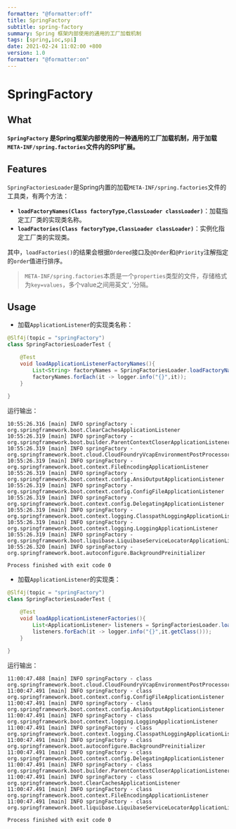 ```yaml
---
formatter: "@formatter:off"
title: SpringFactory
subtitle: spring-factory 
summary: Spring 框架内部使用的通用的工厂加载机制
tags: [spring,ioc,spi] 
date: 2021-02-24 11:02:00 +800 
version: 1.0
formatter: "@formatter:on"
---
```


# SpringFactory

## What

**`SpringFactory` 是Spring框架内部使用的一种通用的工厂加载机制，用于加载`META-INF/spring.factories`文件内的SPI扩展。**

## Features

`SpringFactoriesLoader`是Spring内置的加载`META-INF/spring.factories`文件的工具类，有两个方法：

* **`loadFactoryNames(Class factoryType,ClassLoader classLoader)`**：加载指定工厂类的实现类名称。
* **`loadFactories(Class factoryType,ClassLoader classLoader)`**：实例化指定工厂类的实现类。

其中，`loadFactories()`的结果会根据`Ordered`接口及`@Order`和`@Priority`注解指定的`order`值进行排序。

> `META-INF/spring.factories`本质是一个`properties`类型的文件，存储格式为`key=values`，多个value之间用英文‘`,`’分隔。

## Usage

* 加载`ApplicationListener`的实现类名称：

```java
@Slf4j(topic = "springFactory")
class SpringFactoriesLoaderTest {

    @Test
    void loadApplicationListenerFactoryNames(){
        List<String> factoryNames = SpringFactoriesLoader.loadFactoryNames(ApplicationListener.class,null);
        factoryNames.forEach(it -> logger.info("{}",it));
    }
    
}
```

运行输出：

```shell
10:55:26.316 [main] INFO springFactory - org.springframework.boot.ClearCachesApplicationListener
10:55:26.319 [main] INFO springFactory - org.springframework.boot.builder.ParentContextCloserApplicationListener
10:55:26.319 [main] INFO springFactory - org.springframework.boot.cloud.CloudFoundryVcapEnvironmentPostProcessor
10:55:26.319 [main] INFO springFactory - org.springframework.boot.context.FileEncodingApplicationListener
10:55:26.319 [main] INFO springFactory - org.springframework.boot.context.config.AnsiOutputApplicationListener
10:55:26.319 [main] INFO springFactory - org.springframework.boot.context.config.ConfigFileApplicationListener
10:55:26.319 [main] INFO springFactory - org.springframework.boot.context.config.DelegatingApplicationListener
10:55:26.319 [main] INFO springFactory - org.springframework.boot.context.logging.ClasspathLoggingApplicationListener
10:55:26.319 [main] INFO springFactory - org.springframework.boot.context.logging.LoggingApplicationListener
10:55:26.319 [main] INFO springFactory - org.springframework.boot.liquibase.LiquibaseServiceLocatorApplicationListener
10:55:26.320 [main] INFO springFactory - org.springframework.boot.autoconfigure.BackgroundPreinitializer

Process finished with exit code 0
```

* 加载`ApplicationListener`的实现类：

```java
@Slf4j(topic = "springFactory")
class SpringFactoriesLoaderTest {

    @Test
    void loadApplicationListenerFactories(){
        List<ApplicationListener> listeners = SpringFactoriesLoader.loadFactories(ApplicationListener.class, null);
        listeners.forEach(it -> logger.info("{}",it.getClass()));
    }
    
}
```

运行输出：

```shell
11:00:47.488 [main] INFO springFactory - class org.springframework.boot.cloud.CloudFoundryVcapEnvironmentPostProcessor
11:00:47.491 [main] INFO springFactory - class org.springframework.boot.context.config.ConfigFileApplicationListener
11:00:47.491 [main] INFO springFactory - class org.springframework.boot.context.config.AnsiOutputApplicationListener
11:00:47.491 [main] INFO springFactory - class org.springframework.boot.context.logging.LoggingApplicationListener
11:00:47.491 [main] INFO springFactory - class org.springframework.boot.context.logging.ClasspathLoggingApplicationListener
11:00:47.491 [main] INFO springFactory - class org.springframework.boot.autoconfigure.BackgroundPreinitializer
11:00:47.491 [main] INFO springFactory - class org.springframework.boot.context.config.DelegatingApplicationListener
11:00:47.491 [main] INFO springFactory - class org.springframework.boot.builder.ParentContextCloserApplicationListener
11:00:47.491 [main] INFO springFactory - class org.springframework.boot.ClearCachesApplicationListener
11:00:47.491 [main] INFO springFactory - class org.springframework.boot.context.FileEncodingApplicationListener
11:00:47.491 [main] INFO springFactory - class org.springframework.boot.liquibase.LiquibaseServiceLocatorApplicationListener

Process finished with exit code 0
```





